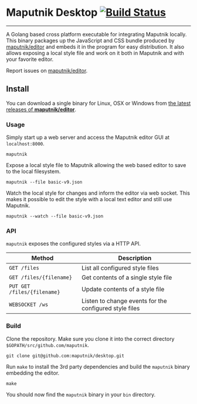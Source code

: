 # Maputnik Desktop [![Build Status](https://travis-ci.org/maputnik/desktop.svg?branch=master)](https://travis-ci.org/maputnik/desktop)

---

A Golang based cross platform executable for integrating Maputnik locally.
This binary packages up the JavaScript and CSS bundle produced by [maputnik/editor](https://github.com/maputnik/desktop)
and embeds it in the program for easy distribution. It also allows
exposing a local style file and work on it both in Maputnik and with your favorite
editor.

Report issues on [maputnik/editor](https://github.com/maputnik/editor).

## Install

You can download a single binary for Linux, OSX or Windows from [the latest releases of **maputnik/editor**](https://github.com/maputnik/editor/releases/latest).

### Usage

Simply start up a web server and access the Maputnik editor GUI at `localhost:8000`.

```
maputnik
```

Expose a local style file to Maputnik allowing the web based editor
to save to the local filesystem.

```
maputnik --file basic-v9.json
```

Watch the local style for changes and inform the editor via web socket.
This makes it possible to edit the style with a local text editor and still
use Maputnik.

```
maputnik --watch --file basic-v9.json
```

### API

`maputnik` exposes the configured styles via a HTTP API.

| Method                          | Description
|---------------------------------|---------------------------------------
| `GET /files`                    | List all configured style files
| `GET /files/{filename}`         | Get contents of a single style file
| `PUT GET /files/{filename}`     | Update contents of a style file
| `WEBSOCKET /ws`                 | Listen to change events for the configured style files

### Build

Clone the repository. Make sure you clone it into the correct directory `$GOPATH/src/github.com/maputnik`.

```
git clone git@github.com:maputnik/desktop.git
```

Run `make` to install the 3rd party dependencies and build the `maputnik` binary embedding the editor.

```
make
```

You should now find the `maputnik` binary in your `bin` directory.

